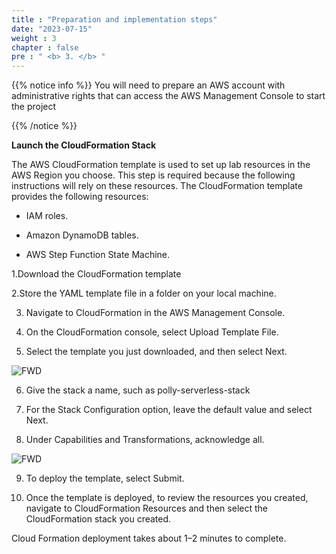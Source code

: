 ```yaml
---
title : "Preparation and implementation steps"
date: "2023-07-15"
weight : 3
chapter : false
pre : " <b> 3. </b> "
---
```


{{% notice info %}}
You will need to prepare an AWS account with administrative rights that can access the AWS Management Console to start the project

{{% /notice %}}

**Launch the CloudFormation Stack**

The AWS CloudFormation template is used to set up lab resources in the AWS Region you choose. This step is required because the following instructions will rely on these resources. The CloudFormation template provides the following resources:

- IAM roles.

- Amazon DynamoDB tables.

- AWS Step Function State Machine.

1.Download the CloudFormation template

2.Store the YAML template file in a folder on your local machine.

3. Navigate to CloudFormation in the AWS Management Console.

4. On the CloudFormation console, select Upload Template File.

5. Select the template you just downloaded, and then select Next.

![FWD](/images/own-account-upload-cfn.png)

6. Give the stack a name, such as polly-serverless-stack

7. For the Stack Configuration option, leave the default value and select Next.

8. Under Capabilities and Transformations, acknowledge all.

![FWD](/images/own-account-iam.png)

9. To deploy the template, select Submit.

10. Once the template is deployed, to review the resources you created, navigate to CloudFormation Resources and then select the CloudFormation stack you created.

Cloud Formation deployment takes about 1–2 minutes to complete.